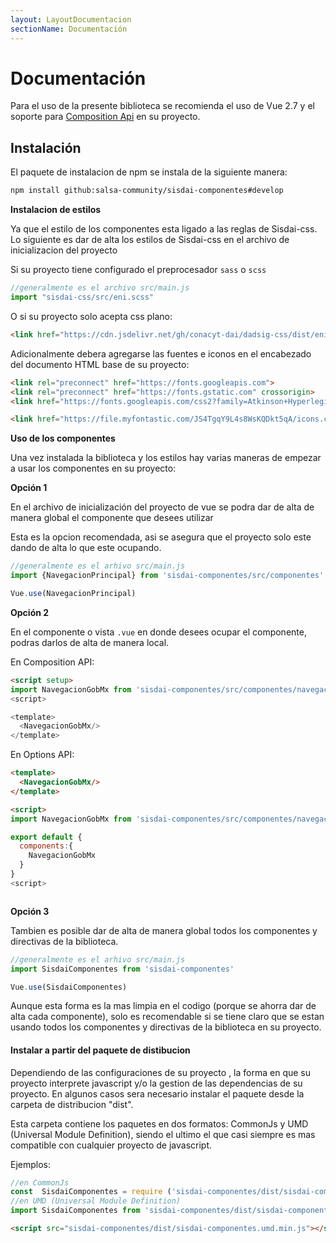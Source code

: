 ```yaml
---
layout: LayoutDocumentacion
sectionName: Documentación
---
```


# Documentación

Para el uso de la presente biblioteca  se recomienda el uso de Vue 2.7 y el soporte para [Composition Api](https://vuejs.org/api/composition-api-setup.html) en su proyecto.

<section id="instalacion">

## Instalación

El paquete de instalacion de npm se instala de la siguiente manera:

```bash
npm install github:salsa-community/sisdai-componentes#develop
```

**Instalacion de estilos**

Ya que el estilo de los componentes esta ligado a las reglas de Sisdai-css. Lo siguiente es dar de alta los estilos de Sisdai-css en el archivo de inicializacion del proyecto

Si su proyecto tiene configurado el preprocesador `sass` o `scss`

```js
//generalmente es el archivo src/main.js
import "sisdai-css/src/eni.scss"
```

O si su proyecto solo acepta css plano:

```html
<link href="https://cdn.jsdelivr.net/gh/conacyt-dai/dadsig-css/dist/eni.min.css" rel="stylesheet">
```

Adicionalmente  debera agregarse las fuentes e iconos en el encabezado del documento HTML base de su proyecto:

```html
<link rel="preconnect" href="https://fonts.googleapis.com">
<link rel="preconnect" href="https://fonts.gstatic.com" crossorigin>
<link href="https://fonts.googleapis.com/css2?family=Atkinson+Hyperlegible&family=Montserrat:wght@400;500;600&display=swap" rel="stylesheet">

<link href="https://file.myfontastic.com/JS4TgqY9L4s8WsKQDkt5qA/icons.css" rel="stylesheet">
```

**Uso de los componentes**

Una vez instalada la biblioteca y los estilos hay varias maneras de empezar a usar los componentes en su proyecto:

**Opción 1**

En el archivo de inicialización del proyecto de vue se podra dar de alta de manera global el componente que desees utilizar

Esta es la opcion recomendada, asi se asegura que el proyecto solo este dando de alta lo que este ocupando.

```js
//generalmente es el arhivo src/main.js
import {NavegacionPrincipal} from 'sisdai-componentes/src/componentes'

Vue.use(NavegacionPrincipal)
```

**Opción 2**

En el componente o vista `.vue` en donde desees ocupar el componente, podras darlos de alta de manera local.

En Composition API:

```html
<script setup> 
import NavegacionGobMx from 'sisdai-componentes/src/componentes/navegacion-gob-mx/NavegacionGobMx.vue'
<script>

<template>
  <NavegacionGobMx/>
</template>
```

En Options API:

```html
<template>
  <NavegacionGobMx/>
</template>

<script>
import NavegacionGobMx from 'sisdai-componentes/src/componentes/navegacion-gob-mx/NavegacionGobMx.vue'

export default {
  components:{
    NavegacionGobMx
  }
}
<script>



```

**Opción 3**

Tambien es posible dar de alta de manera global todos los componentes y directivas de la biblioteca.

```js
//generalmente es el arhivo src/main.js
import SisdaiComponentes from 'sisdai-componentes'

Vue.use(SisdaiComponentes)
```

Aunque esta forma es la mas  limpia en el codigo (porque se ahorra dar de alta cada componente), solo es  recomendable si se tiene claro que se estan usando todos los componentes y directivas de la biblioteca en su proyecto.

#### Instalar a partir del paquete de distibucion

Dependiendo de las configuraciones de su proyecto , la forma en que su proyecto interprete javascript y/o la gestion de las dependencias de su proyecto. En algunos casos sera necesario instalar el paquete desde la carpeta de distribucion "dist".

Esta carpeta contiene los paquetes en dos formatos: CommonJs y UMD (Universal Module Definition), siendo el ultimo el que  casi siempre  es mas compatible con cualquier proyecto de javascript.

Ejemplos:

```js
//en CommonJs
const  SisdaiComponentes = require ('sisdai-componentes/dist/sisdai-componentes.common.js')
//en UMD (Universal Module Definition)
import SisdaiComponentes from 'sisdai-componentes/dist/sisdai-componentes.umd.js'
```

```html
<script src="sisdai-componentes/dist/sisdai-componentes.umd.min.js"></script>
```

</section>
